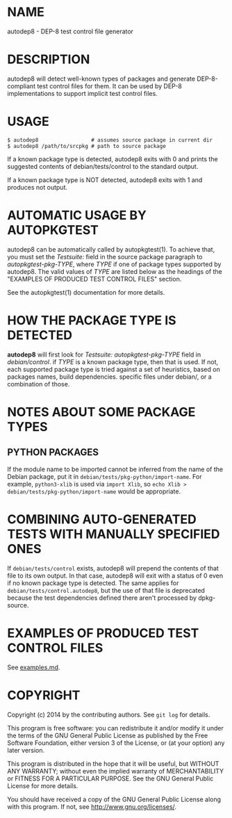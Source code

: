 # NAME

autodep8 - DEP-8 test control file generator

# DESCRIPTION

autodep8 will detect well-known types of packages and generate
DEP-8-compliant test control files for them. It can be used by DEP-8
implementations to support implicit test control files.

# USAGE

    $ autodep8                 # assumes source package in current dir
    $ autodep8 /path/to/srcpkg # path to source package

If a known package type is detected, autodep8 exits with 0 and prints the
suggested contents of debian/tests/control to the standard output.

If a known package type is NOT detected, autodep8 exits with 1 and
produces not output.

# AUTOMATIC USAGE BY AUTOPKGTEST

autodep8 can be automatically called by autopkgtest(1). To achieve that, you
must set the *Testsuite:* field in the source package paragraph to
*autopkgtest-pkg-TYPE*, where *TYPE* if one of package types supported by
autodep8. The valid values of *TYPE* are listed below as the headings of the
"EXAMPLES OF PRODUCED TEST CONTROL FILES" section.

See the autopkgtest(1) documentation for more details.

# HOW THE PACKAGE TYPE IS DETECTED

**autodep8** will first look for *Testsuite: autopkgtest-pkg-TYPE* field in
*debian/control*. if *TYPE* is a known package type, then that is used. If not,
each supported package type is tried against a set of heuristics, based on
packages names, build dependencies. specific files under debian/, or a
combination of those.

# NOTES ABOUT SOME PACKAGE TYPES

## PYTHON PACKAGES

If the module name to be imported cannot be inferred from the name of the
Debian package, put it in `debian/tests/pkg-python/import-name`. For
example, `python3-xlib` is used via `import Xlib`, so
`echo Xlib > debian/tests/pkg-python/import-name` would be appropriate.

# COMBINING AUTO-GENERATED TESTS WITH MANUALLY SPECIFIED ONES

If `debian/tests/control` exists, autodep8 will prepend the contents of that
file to its own output. In that case, autodep8 will exit with a status of 0
even if no known package type is detected. The same applies for
`debian/tests/control.autodep8`, but the use of that file is deprecated because
the test dependencies defined there aren't processed by dpkg-source.

# EXAMPLES OF PRODUCED TEST CONTROL FILES

See [examples.md](examples.md).

# COPYRIGHT

Copyright (c) 2014 by the contributing authors. See `git log` for details.

This program is free software: you can redistribute it and/or modify
it under the terms of the GNU General Public License as published by
the Free Software Foundation, either version 3 of the License, or
(at your option) any later version.

This program is distributed in the hope that it will be useful,
but WITHOUT ANY WARRANTY; without even the implied warranty of
MERCHANTABILITY or FITNESS FOR A PARTICULAR PURPOSE.  See the
GNU General Public License for more details.

You should have received a copy of the GNU General Public License
along with this program.  If not, see <http://www.gnu.org/licenses/>.

